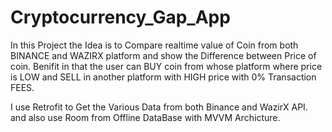 # Cryptocurrency_Gap_App

In this Project the Idea is to Compare realtime value of Coin from both BINANCE and WAZIRX platform
and show the Difference between Price of coin.
Benifit in that the user can BUY coin from whose platform where price is LOW and SELL in another platform with HIGH price with 0% Transaction FEES.


I use Retrofit to Get the Various Data from both Binance and WazirX API.
and also use Room from Offline DataBase with MVVM Archicture. 
